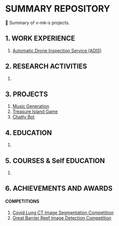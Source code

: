 # SUMMARY REPOSITORY
📕 Summary of v-mk-s projects.

## 1. WORK EXPERIENCE
1. [Automatic Drone Inspection Service (ADIS)](https://github.com/v-mk-s/Automatic-Drone-Inspection-Service-ADIS)

## 2. RESEARCH ACTIVITIES
1. []()

## 3. PROJECTS
1. [Music Generation](https://github.com/v-mk-s/Music-Generation-ML)
2. [Treasure Island Game](https://github.com/v-mk-s/Treasure-Island-Game)
3. [Chatty Bot](https://github.com/v-mk-s/Chatty-Bot-DL)

## 4. EDUCATION
1. []()

## 5. COURSES & Self EDUCATION
1. []()

## 6. ACHIEVEMENTS AND AWARDS
#### COMPETITIONS
1. [Covid Lung CT Image Segmentation Competition](https://github.com/v-mk-s/Competition-Covid-Lung-CT-Image-Segmentation-main)
2. [Great Barrier Reef Image Detection Competition](https://github.com/v-mk-s/Competition-Great-Barrier-Reef-Image-Detection-main)
